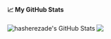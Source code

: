 #### &#x1f4c8; My GitHub Stats

<a>
  <img align="center" src="https://github-readme-stats.vercel.app/api?username=frenchcisco&show_icons=true&line_height=33&count_private=true&theme=dark" alt="hasherezade's GitHub Stats" />
</a>

<a>
  <img align="center" src="https://github-readme-stats.vercel.app/api/top-langs/?username=frenchcisco&&hide=cmake&langs_count=4&line_height=35&theme=dark" />
</a>

<!--
**FrenchCisco/FrenchCisco** is a ✨ _special_ ✨ repository because its `README.md` (this file) appears on your GitHub profile.

Here are some ideas to get you started:

- 🔭 I’m currently working on ...
- 🌱 I’m currently learning ...
- 👯 I’m looking to collaborate on ...
- 🤔 I’m looking for help with ...
- 💬 Ask me about ...
- 📫 How to reach me: ...
- 😄 Pronouns: ...
- ⚡ Fun fact: ...
-->
